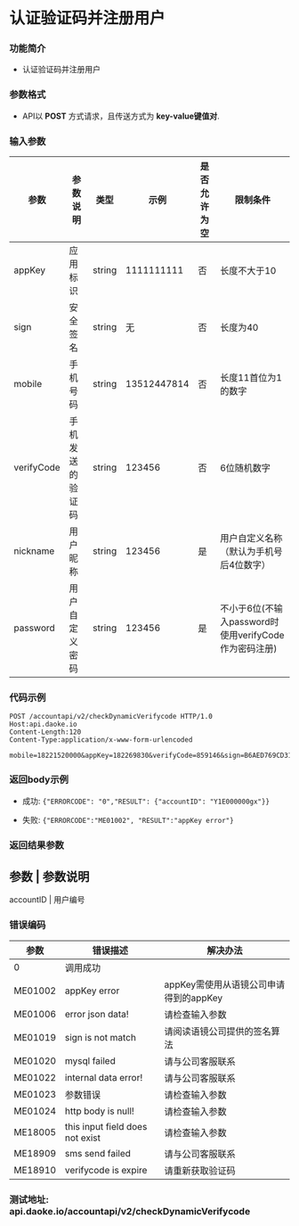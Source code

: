 认证验证码并注册用户
========================
### 功能简介
* 认证验证码并注册用户

### 参数格式

* API以 **POST** 方式请求，且传送方式为 **key-value键值对**.

### 输入参数

 参数                       | 参数说明           | 类型   | 示例                | 是否允许为空 | 限制条件
----------------------------|--------------------|--------|---------------------|--------------|--------------
 appKey                     | 应用标识           | string | 1111111111      	| 否           | 长度不大于10
 sign                       | 安全签名           | string | 无               	| 否           | 长度为40
 mobile                     | 手机号码           | string | 13512447814     	| 否           | 长度11首位为1的数字
 verifyCode               	| 手机发送的验证码   | string | 123456          	| 否           | 6位随机数字
 nickname               	| 用户昵称    		 | string | 123456          	| 是           | 用户自定义名称（默认为手机号后4位数字）
 password                 	|用户自定义密码   	 | string | 123456          	| 是           | 不小于6位(不输入password时使用verifyCode作为密码注册)
 

### 代码示例

    POST /accountapi/v2/checkDynamicVerifycode HTTP/1.0
    Host:api.daoke.io
    Content-Length:120
    Content-Type:application/x-www-form-urlencoded

    mobile=18221520000&appKey=182269830&verifyCode=859146&sign=B6AED769CD319915F9E790B7CC678D5B11781C56

### 返回body示例

* 成功: `{"ERRORCODE": "0","RESULT": {"accountID": "Y1E000000gx"}}`

* 失败: `{"ERRORCODE":"ME01002", "RESULT":"appKey error"}`

### 返回结果参数

 参数   | 参数说明
------------------------------------------
 accountID | 用户编号

### 错误编码

 参数                 | 错误描述               | 解决办法     
----------------------|------------------------|---------------------------------------
 0                    | 调用成功               | 
 ME01002              | appKey error           | appKey需使用从语镜公司申请得到的appKey
 ME01006              | error json data!       | 请检查输入参数
 ME01019              | sign is not match      | 请阅读语镜公司提供的签名算法
 ME01020              | mysql failed           |  请与公司客服联系
 ME01022              | internal data error!   | 请与公司客服联系
 ME01023              | 参数错误                | 请检查输入参数
 ME01024			  | http body is null!     | 请检查输入参数
 ME18005              | this input field does not exist| 请检查输入参数
 ME18909			  |sms send failed		   |请与公司客服联系
 ME18910			  |verifycode is expire	   |请重新获取验证码


### 测试地址: api.daoke.io/accountapi/v2/checkDynamicVerifycode



